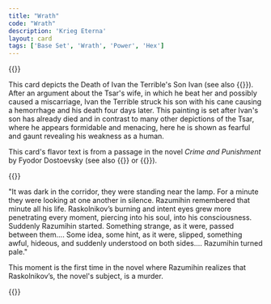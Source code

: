 ```yaml
---
title: "Wrath"
code: "Wrath"
description: 'Krieg Eterna'
layout: card
tags: ['Base Set', 'Wrath', 'Power', 'Hex']
---
```

{{<card-detail-page title="Wrath" artwork="Ivan the Terrible and His Son Ivan by Ilya Repin (1885)" attr="Fyodor Dostoevsky" book="Crime and Punishment">}}
<p>
This card depicts the Death of Ivan the Terrible's Son Ivan (see also {{<cardlink name="Terror King" code="terror-king">}}). After an argument about the Tsar's wife, in which he beat her and possibly caused a miscarriage, Ivan the Terrible struck his son with his cane causing a hemorrhage and his death four days later. This painting is set after Ivan's son has already died and in contrast to many other depictions of the Tsar, where he appears formidable and menacing, here he is shown as fearful and gaunt revealing his weakness as a human.
</p>
<p>
This card's flavor text is from a passage in the novel <i>Crime and Punishment</i> by Fyodor Dostoevsky  (see also {{<cardlink name="Offering">}} or {{<cardlink name="Void">}}).
</p>
{{<card-detail-image file="unexpected-visitor.jpg" caption="They Did Not Expect Him by Ilya Repin (1884)">}}
<p>
"It was dark in the corridor, they were standing near the lamp. For a minute they were looking at one another in silence. Razumihin remembered that minute all his life. Raskolnikov’s burning and intent eyes grew more penetrating every moment, piercing into his soul, into his consciousness. Suddenly Razumihin started. Something strange, as it were, passed between them.... Some idea, some hint, as it were, slipped, something awful, hideous, and suddenly understood on both sides.... Razumihin turned pale."
</p>
<p>
This moment is the first time in the novel where Razumihin realizes that Raskolnikov’s, the novel's subject, is a murder.
</p>
{{</card-detail-page>}}